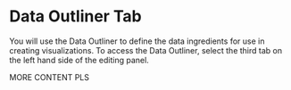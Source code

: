 # Data Outliner Tab

You will use the Data Outliner to define the data ingredients for use in creating visualizations. To access the Data Outliner, select the third tab on the left hand side of the editing panel.



MORE CONTENT PLS


